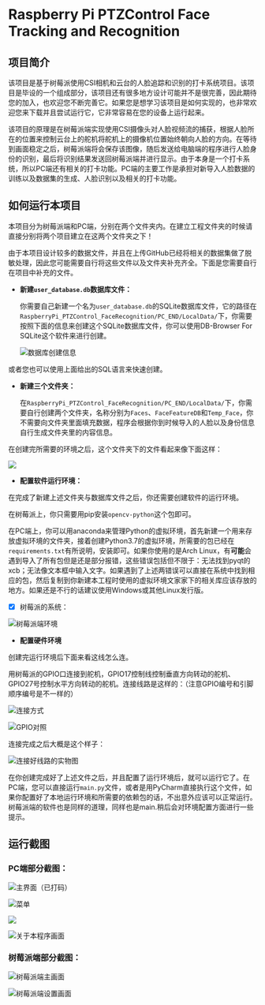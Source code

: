 # Raspberry Pi PTZControl Face Tracking and Recognition
## 项目简介

该项目是基于树莓派使用CSI相机和云台的人脸追踪和识别的打卡系统项目。该项目是毕设的一个组成部分，该项目还有很多地方设计可能并不是很完善，因此期待您的加入，也欢迎您不断完善它。如果您是想学习该项目是如何实现的，也非常欢迎您来下载并且尝试运行它，它非常容易在您的设备上运行起来。

该项目的原理是在树莓派端实现使用CSI摄像头对人脸视频流的捕获，根据人脸所在的位置来控制云台上的舵机将舵机上的摄像机位置始终朝向人脸的方向。在等待到画面稳定之后，树莓派端将会保存该图像，随后发送给电脑端的程序进行人脸身份的识别，最后将识别结果发送回树莓派端并进行显示。由于本身是一个打卡系统，所以PC端还有相关的打卡功能。PC端的主要工作是承担对新导入人脸数据的训练以及数据集的生成、人脸识别以及相关的打卡功能。

## 如何运行本项目

本项目分为树莓派端和PC端，分别在两个文件夹内。在建立工程文件夹的时候请直接分别将两个项目建立在这两个文件夹之下！

由于本项目设计较多的数据文件，并且在上传GitHub已经将相关的数据集做了脱敏处理，因此您可能需要自行将这些文件以及文件夹补充齐全。下面是您需要自行在项目中补充的文件。

- **新建`user_database.db`数据库文件：**

  你需要自己新建一个名为`user_database.db`的SQLite数据库文件，它的路径在`RaspberryPi_PTZControl_FaceRecognition/PC_END/LocalData/`下，你需要按照下面的信息来创建这个SQLite数据库文件，你可以使用DB-Browser For SQLite这个软件来进行创建。

  ![数据库创建信息](/home/knomori/Desktop/RaspberryPi_PTZControl_FaceRecognition/README-PIC/数据库表定义.png)

或者您也可以使用上面给出的SQL语言来快速创建。

- **新建三个文件夹：**

  在`RaspberryPi_PTZControl_FaceRecognition/PC_END/LocalData/`下，你需要自行创建两个文件夹，名称分别为`Faces`、`FaceFeatureDB`和`Temp_Face`，你不需要向文件夹里面填充数据，程序会根据你到时候导入的人脸以及身份信息自行生成文件夹里的内容信息。

在创建完所需要的环境之后，这个文件夹下的文件看起来像下面这样：

![](/home/knomori/Desktop/RaspberryPi_PTZControl_FaceRecognition/README-PIC/路径内留存的文件.png)

- **配置软件运行环境：**

在完成了新建上述文件夹与数据库文件之后，你还需要创建软件的运行环境。

在树莓派上，你只需要用pip安装`opencv-python`这个包即可。

在PC端上，你可以用anaconda来管理Python的虚拟环境，首先新建一个用来存放虚拟环境的文件夹，接着创建Python3.7的虚拟环境，所需要的包已经在`requirements.txt`有所说明，安装即可。如果你使用的是Arch Linux，有**可能**会遇到导入了所有包但是还是部分报错，这些错误包括但不限于：无法找到pyqt的xcb；无法像文本框中输入文字。如果遇到了上述两错误可以直接在系统中找到相应的包，然后复制到你新建本工程时使用的虚拟环境文家家下的相关库应该存放的地方。如果还是不行的话建议使用Windows或其他Linux发行版。

- [x] 树莓派的系统：

![树莓派端环境](/home/knomori/Desktop/RaspberryPi_PTZControl_FaceRecognition/README-PIC/树莓派环境.png)

- **配置硬件环境**

创建完运行环境后下面来看这线怎么连。

用树莓派的GPIO口连接到舵机，GPIO17控制线控制垂直方向转动的舵机、GPIO27号控制水平方向转动的舵机。连接线路是这样的：（注意GPIO编号和引脚顺序编号是不一样的）

![连接方式](/home/knomori/Desktop/RaspberryPi_PTZControl_FaceRecognition/README-PIC/树莓派与舵机的连接画面.png)

![GPIO对照](/home/knomori/Desktop/RaspberryPi_PTZControl_FaceRecognition/README-PIC/GPIO对照表.png)

连接完成之后大概是这个样子：

![连接好线路的实物图](/home/knomori/Desktop/RaspberryPi_PTZControl_FaceRecognition/README-PIC/连接线路实物.png)

在你创建完成好了上述文件之后，并且配置了运行环境后，就可以运行它了。在PC端，您可以直接运行`main.py`文件，或者是用PyCharm直接执行这个文件，如果你配置好了本地运行环境和所需要的依赖包的话，不出意外应该可以正常运行。树莓派端的软件也是同样的道理，同样也是main.稍后会对环境配置方面进行一些提示。

## 运行截图

### PC端部分截图：

![主界面（已打码）](/home/knomori/Desktop/RaspberryPi_PTZControl_FaceRecognition/README-PIC/主界面.png)

![菜单](/home/knomori/Desktop/RaspberryPi_PTZControl_FaceRecognition/README-PIC/菜单.png)

![](/home/knomori/Desktop/RaspberryPi_PTZControl_FaceRecognition/README-PIC/数据导入页面.png)

![关于本程序画面](/home/knomori/Desktop/RaspberryPi_PTZControl_FaceRecognition/README-PIC/关于本程序.png)

### 树莓派端部分截图：

![树莓派端主画面](/home/knomori/Desktop/RaspberryPi_PTZControl_FaceRecognition/README-PIC/树莓派端.png)

![树莓派端设置画面](/home/knomori/Desktop/RaspberryPi_PTZControl_FaceRecognition/README-PIC/树莓派端设置画面.png)










